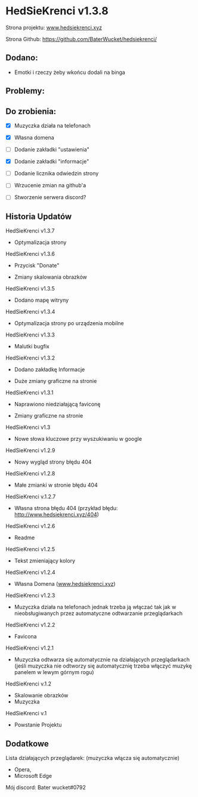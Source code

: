 
# HedSieKrenci v1.3.8

Strona projektu: www.hedsiekrenci.xyz

Strona Github: https://github.com/BaterWucket/hedsiekrenci/

## Dodano:

- Emotki  i rzeczy żeby wkońcu dodali na binga

## Problemy:

## Do zrobienia:
- [x] Muzyczka działa na telefonach
- [x] Własna domena
- [ ] Dodanie zakładki "ustawienia"
- [x] Dodanie zakładki "informacje"
- [ ] Dodanie licznika odwiedzin strony
- [ ] Wrzucenie zmian na github'a
- [ ] Stworzenie serwera discord?


## Historia Updatów
HedSieKrenci v1.3.7
- Optymalizacja strony

HedSieKrenci v1.3.6
- Przycisk "Donate"

- Zmiany skalowania obrazków

HedSieKrenci v1.3.5
- Dodano mapę witryny

HedSieKrenci v1.3.4
- Optymalizacja strony po urządzenia mobilne

HedSieKrenci v1.3.3
- Malutki bugfix
 
HedSieKrenci v1.3.2
- Dodano zakładkę Informacje

- Duże zmiany graficzne na stronie


HedSieKrenci v1.3.1
- Naprawiono niedziałającą faviconę

- Zmiany graficzne na stronie

HedSieKrenci v1.3
- Nowe słowa kluczowe przy wyszukiwaniu w google

HedSieKrenci v1.2.9
- Nowy wygląd strony błędu 404

HedSieKrenci v1.2.8
- Małe zmianki w stronie błędu 404

HedSieKrenci v.1.2.7
- Własna strona błędu 404 (przykład błędu: http://www.hedsiekrenci.xyz/404)

HedSieKrenci v1.2.6
- Readme

HedSieKrenci v1.2.5
- Tekst zmieniający kolory

HedSieKrenci v1.2.4
- Własna Domena (www.hedsiekrenci.xyz)

HedSieKrenci v1.2.3
- Muzyczka działa na telefonach jednak trzeba ją włączać tak jak w nieobsługiwanych przez automatyczne odtwarzanie przeglądarkach

HedSieKrenci v1.2.2
- Favicona

HedSieKrenci v1.2.1
-  Muzyczka odtwarza się automatycznie na działających przeglądarkach (jeśli muzyczka nie odtworzy się automatycznię trzeba włączyć muzykę panelem w lewym górnym rogu)

HedSieKrenci v.1.2
- Skalowanie obrazków
- Muzyczka

HedSieKrenci v.1
- Powstanie Projektu

## Dodatkowe

Lista działających przeglądarek: (muzyczka włącza się automatycznie)
 - Opera,
 - Microsoft Edge

Mój discord: Bater wucket#0792
